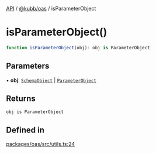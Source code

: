 [API](../../../packages.md) / [@kubb/oas](../index.md) / isParameterObject

# isParameterObject()

```ts
function isParameterObject(obj): obj is ParameterObject
```

## Parameters

• **obj**: [`SchemaObject`](../namespaces/OasTypes/type-aliases/SchemaObject.md) \| [`ParameterObject`](../namespaces/OasTypes/type-aliases/ParameterObject.md)

## Returns

`obj is ParameterObject`

## Defined in

[packages/oas/src/utils.ts:24](https://github.com/kubb-project/kubb/blob/41d5fcbd23d143293d72542efcb650e62fa3a210/packages/oas/src/utils.ts#L24)
